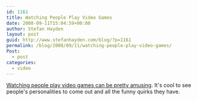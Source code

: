 ```yaml
---
id: 1161
title: Watching People Play Video Games
date: 2008-09-11T15:04:59+00:00
author: Stefan Hayden
layout: post
guid: http://www.stefanhayden.com/blog/?p=1161
permalink: /blog/2008/09/11/watching-people-play-video-games/
Post:
  - post
categories:
  - video
---
```

<a href="http://vimeo.com/1704058">Watching people play video games can be pretty amusing</a>. It's cool to see people's personalities to come out and all the funny quirks they have.

<object width="400" height="219">	<param name="allowfullscreen" value="true" />	<param name="allowscriptaccess" value="always" />	<param name="movie" value="http://vimeo.com/moogaloop.swf?clip_id=1704058&amp;server=vimeo.com&amp;show_title=1&amp;show_byline=1&amp;show_portrait=0&amp;color=&amp;fullscreen=1" />	<embed src="http://vimeo.com/moogaloop.swf?clip_id=1704058&amp;server=vimeo.com&amp;show_title=1&amp;show_byline=1&amp;show_portrait=0&amp;color=&amp;fullscreen=1" type="application/x-shockwave-flash" allowfullscreen="true" allowscriptaccess="always" width="400" height="219"></embed></object>
